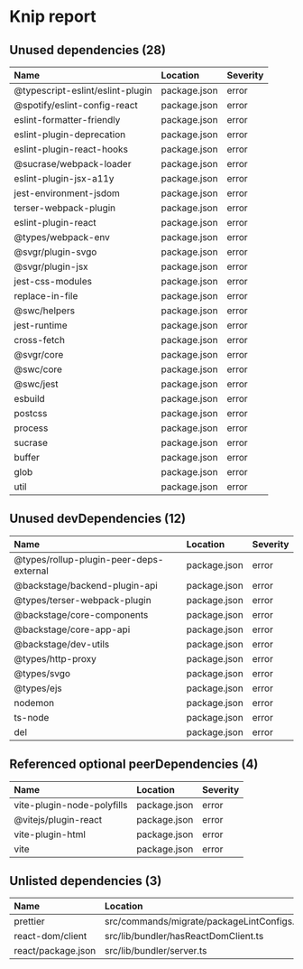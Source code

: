 # Knip report

## Unused dependencies (28)

| Name                             | Location     | Severity |
| :------------------------------- | :----------- | :------- |
| @typescript-eslint/eslint-plugin | package.json | error    |
| @spotify/eslint-config-react     | package.json | error    |
| eslint-formatter-friendly        | package.json | error    |
| eslint-plugin-deprecation        | package.json | error    |
| eslint-plugin-react-hooks        | package.json | error    |
| @sucrase/webpack-loader          | package.json | error    |
| eslint-plugin-jsx-a11y           | package.json | error    |
| jest-environment-jsdom           | package.json | error    |
| terser-webpack-plugin            | package.json | error    |
| eslint-plugin-react              | package.json | error    |
| @types/webpack-env               | package.json | error    |
| @svgr/plugin-svgo                | package.json | error    |
| @svgr/plugin-jsx                 | package.json | error    |
| jest-css-modules                 | package.json | error    |
| replace-in-file                  | package.json | error    |
| @swc/helpers                     | package.json | error    |
| jest-runtime                     | package.json | error    |
| cross-fetch                      | package.json | error    |
| @svgr/core                       | package.json | error    |
| @swc/core                        | package.json | error    |
| @swc/jest                        | package.json | error    |
| esbuild                          | package.json | error    |
| postcss                          | package.json | error    |
| process                          | package.json | error    |
| sucrase                          | package.json | error    |
| buffer                           | package.json | error    |
| glob                             | package.json | error    |
| util                             | package.json | error    |

## Unused devDependencies (12)

| Name                                    | Location     | Severity |
| :-------------------------------------- | :----------- | :------- |
| @types/rollup-plugin-peer-deps-external | package.json | error    |
| @backstage/backend-plugin-api           | package.json | error    |
| @types/terser-webpack-plugin            | package.json | error    |
| @backstage/core-components              | package.json | error    |
| @backstage/core-app-api                 | package.json | error    |
| @backstage/dev-utils                    | package.json | error    |
| @types/http-proxy                       | package.json | error    |
| @types/svgo                             | package.json | error    |
| @types/ejs                              | package.json | error    |
| nodemon                                 | package.json | error    |
| ts-node                                 | package.json | error    |
| del                                     | package.json | error    |

## Referenced optional peerDependencies (4)

| Name                       | Location     | Severity |
| :------------------------- | :----------- | :------- |
| vite-plugin-node-polyfills | package.json | error    |
| @vitejs/plugin-react       | package.json | error    |
| vite-plugin-html           | package.json | error    |
| vite                       | package.json | error    |

## Unlisted dependencies (3)

| Name               | Location                                   | Severity |
| :----------------- | :----------------------------------------- | :------- |
| prettier           | src/commands/migrate/packageLintConfigs.ts | error    |
| react-dom/client   | src/lib/bundler/hasReactDomClient.ts       | error    |
| react/package.json | src/lib/bundler/server.ts                  | error    |


